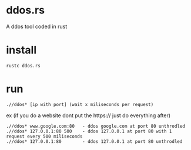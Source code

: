# ddos.rs
A ddos tool coded in rust

# install
```
rustc ddos.rs
```

# run
```
.//ddos* [ip with port] (wait x miliseconds per request)
```
ex (if you do a website dont put the https:// just do everything after)
```
.//ddos* www.google.com:80   - ddos google.com at port 80 unthrodled
.//ddos* 127.0.0.1:80 500    - ddos 127.0.0.1 at port 80 with 1 request every 500 miliseconds
.//ddos* 127.0.0.1:80        - ddos 127.0.0.1 at port 80 unthrodled
```
